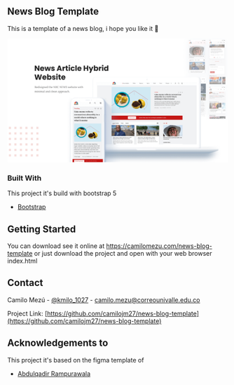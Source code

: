 
<!-- ABOUT THE PROJECT -->

## News Blog Template
This is a template of a news blog, i hope you like it 💛

[![Product Name Screen Shot][product-screenshot]](https://camilomezu.com/news-blog-template)


### Built With
This project it's build with bootstrap 5
* [Bootstrap](https://getbootstrap.com)


<!-- GETTING STARTED -->
## Getting Started

You can download see it online at https://camilomezu.com/news-blog-template or just download the project and open with
your web browser index.html

<!-- CONTACT -->
## Contact

Camilo Mezú - [@kmilo_1027](https://twitter.com/kmilo_1027) - camilo.mezu@correounivalle.edu.co

Project Link: [https://github.com/camilojm27/news-blog-template](https://github.com/camilojm27/news-blog-template)

<!-- ACKNOWLEDGEMENTS -->
## Acknowledgements to
This project it's based on the figma template of
* [Abdulqadir Rampurawala](https://www.figma.com/community/file/944843394544182058/News-Website-UI-and-Presentation-for-Opportunists)


<!-- MARKDOWN LINKS & IMAGES -->

[product-screenshot]: assets/img/screenshot.png

